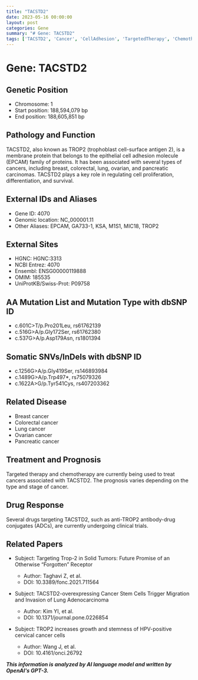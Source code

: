 ```yaml
---
title: "TACSTD2"
date: 2023-05-16 00:00:00
layout: post
categories: Gene
summary: "# Gene: TACSTD2"
tags: ['TACSTD2', 'Cancer', 'CellAdhesion', 'TargetedTherapy', 'Chemotherapy', 'ADCs', 'Prognosis', 'ClinicalTrials']
---
```


# Gene: TACSTD2

## Genetic Position

- Chromosome: 1
- Start position: 188,594,079 bp
- End position: 188,605,851 bp

## Pathology and Function

TACSTD2, also known as TROP2 (trophoblast cell-surface antigen 2), is a membrane protein that belongs to the epithelial cell adhesion molecule (EPCAM) family of proteins. It has been associated with several types of cancers, including breast, colorectal, lung, ovarian, and pancreatic carcinomas. TACSTD2 plays a key role in regulating cell proliferation, differentiation, and survival.

## External IDs and Aliases

- Gene ID: 4070
- Genomic location: NC_000001.11
- Other Aliases: EPCAM, GA733-1, KSA, M1S1, MIC18, TROP2

## External Sites

- HGNC: HGNC:3313
- NCBI Entrez: 4070
- Ensembl: ENSG00000119888
- OMIM: 185535
- UniProtKB/Swiss-Prot: P09758

## AA Mutation List and Mutation Type with dbSNP ID

- c.601C>T/p.Pro201Leu, rs61762139
- c.516G>A/p.Gly172Ser, rs61762380
- c.537G>A/p.Asp179Asn, rs1801394

## Somatic SNVs/InDels with dbSNP ID

- c.1256G>A/p.Gly419Ser, rs146893984
- c.1489G>A/p.Trp497*, rs75079326
- c.1622A>G/p.Tyr541Cys, rs407203362

## Related Disease

- Breast cancer
- Colorectal cancer
- Lung cancer
- Ovarian cancer
- Pancreatic cancer

## Treatment and Prognosis

Targeted therapy and chemotherapy are currently being used to treat cancers associated with TACSTD2. The prognosis varies depending on the type and stage of cancer.

## Drug Response

Several drugs targeting TACSTD2, such as anti-TROP2 antibody-drug conjugates (ADCs), are currently undergoing clinical trials.

## Related Papers

- Subject: Targeting Trop-2 in Solid Tumors: Future Promise of an Otherwise “Forgotten” Receptor
  - Author: Taghavi Z, et al.
  - DOI: 10.3389/fonc.2021.711564

- Subject: TACSTD2-overexpressing Cancer Stem Cells Trigger Migration and Invasion of Lung Adenocarcinoma
  - Author: Kim YI, et al.
  - DOI: 10.1371/journal.pone.0226854

- Subject: TROP2 increases growth and stemness of HPV-positive cervical cancer cells
  - Author: Wang J, et al.
  - DOI: 10.4161/onci.26792

**_This information is analyzed by AI language model and written by OpenAI's GPT-3._**